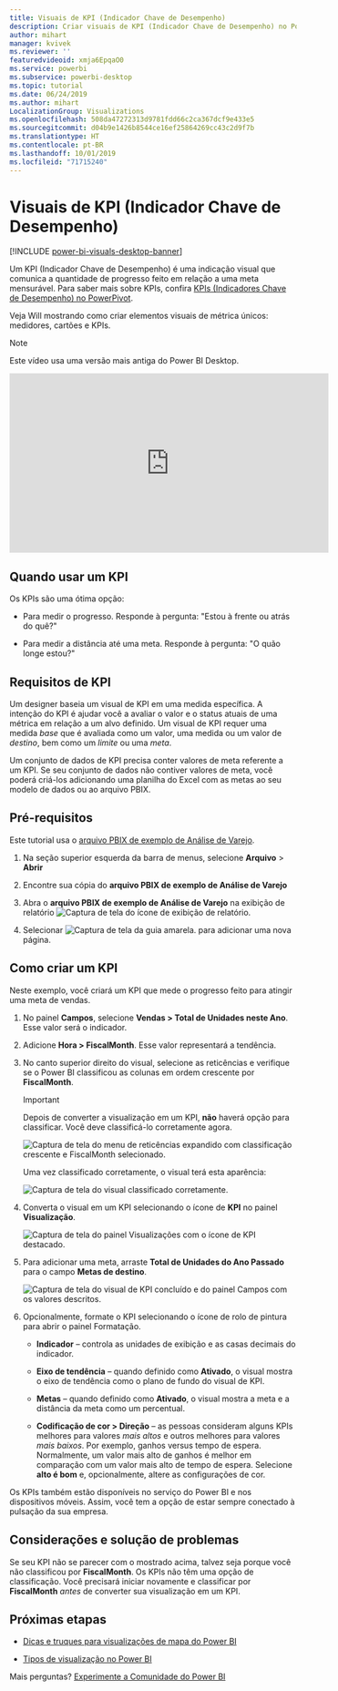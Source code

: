 ```yaml
---
title: Visuais de KPI (Indicador Chave de Desempenho)
description: Criar visuais de KPI (Indicador Chave de Desempenho) no Power BI
author: mihart
manager: kvivek
ms.reviewer: ''
featuredvideoid: xmja6EpqaO0
ms.service: powerbi
ms.subservice: powerbi-desktop
ms.topic: tutorial
ms.date: 06/24/2019
ms.author: mihart
LocalizationGroup: Visualizations
ms.openlocfilehash: 508da47272313d9781fdd66c2ca367dcf9e433e5
ms.sourcegitcommit: d04b9e1426b8544ce16ef25864269cc43c2d9f7b
ms.translationtype: HT
ms.contentlocale: pt-BR
ms.lasthandoff: 10/01/2019
ms.locfileid: "71715240"
---
```

# <a name="key-performance-indicator-kpi-visuals"></a>Visuais de KPI (Indicador Chave de Desempenho)

[!INCLUDE [power-bi-visuals-desktop-banner](../includes/power-bi-visuals-desktop-banner.md)]

Um KPI (Indicador Chave de Desempenho) é uma indicação visual que comunica a quantidade de progresso feito em relação a uma meta mensurável. Para saber mais sobre KPIs, confira [KPIs (Indicadores Chave de Desempenho) no PowerPivot](/previous-versions/sql/sql-server-2012/hh272050(v=sql.110)).

Veja Will mostrando como criar elementos visuais de métrica únicos: medidores, cartões e KPIs.
   > [!NOTE]
   > Este vídeo usa uma versão mais antiga do Power BI Desktop.
   > 
   > 
<iframe width="560" height="315" src="https://www.youtube.com/embed/xmja6EpqaO0?list=PL1N57mwBHtN0JFoKSR0n-tBkUJHeMP2cP" frameborder="0" allowfullscreen></iframe>

## <a name="when-to-use-a-kpi"></a>Quando usar um KPI

Os KPIs são uma ótima opção:

* Para medir o progresso. Responde à pergunta: "Estou à frente ou atrás do quê?"

* Para medir a distância até uma meta. Responde à pergunta: "O quão longe estou?"

## <a name="kpi-requirements"></a>Requisitos de KPI

Um designer baseia um visual de KPI em uma medida específica. A intenção do KPI é ajudar você a avaliar o valor e o status atuais de uma métrica em relação a um alvo definido. Um visual de KPI requer uma medida *base* que é avaliada como um valor, uma medida ou um valor de *destino*, bem como um *limite* ou uma *meta*.

Um conjunto de dados de KPI precisa conter valores de meta referente a um KPI. Se seu conjunto de dados não contiver valores de meta, você poderá criá-los adicionando uma planilha do Excel com as metas ao seu modelo de dados ou ao arquivo PBIX.

## <a name="prerequisites"></a>Pré-requisitos

Este tutorial usa o [arquivo PBIX de exemplo de Análise de Varejo](http://download.microsoft.com/download/9/6/D/96DDC2FF-2568-491D-AAFA-AFDD6F763AE3/Retail%20Analysis%20Sample%20PBIX.pbix).

1. Na seção superior esquerda da barra de menus, selecione **Arquivo** > **Abrir**
   
2. Encontre sua cópia do **arquivo PBIX de exemplo de Análise de Varejo**

1. Abra o **arquivo PBIX de exemplo de Análise de Varejo** na exibição de relatório ![Captura de tela do ícone de exibição de relatório](media/power-bi-visualization-kpi/power-bi-report-view.png).

1. Selecionar ![Captura de tela da guia amarela.](media/power-bi-visualization-kpi/power-bi-yellow-tab.png) para adicionar uma nova página.

## <a name="how-to-create-a-kpi"></a>Como criar um KPI

Neste exemplo, você criará um KPI que mede o progresso feito para atingir uma meta de vendas.

1. No painel **Campos**, selecione **Vendas > Total de Unidades neste Ano**.  Esse valor será o indicador.

1. Adicione **Hora > FiscalMonth**.  Esse valor representará a tendência.

1. No canto superior direito do visual, selecione as reticências e verifique se o Power BI classificou as colunas em ordem crescente por **FiscalMonth**.

    > [!IMPORTANT]
    > Depois de converter a visualização em um KPI, **não** haverá opção para classificar. Você deve classificá-lo corretamente agora.

    ![Captura de tela do menu de reticências expandido com classificação crescente e FiscalMonth selecionado.](media/power-bi-visualization-kpi/power-bi-ascending-by-fiscal-month.png)

    Uma vez classificado corretamente, o visual terá esta aparência:

    ![Captura de tela do visual classificado corretamente.](media/power-bi-visualization-kpi/power-bi-chart.png)

1. Converta o visual em um KPI selecionando o ícone de **KPI** no painel **Visualização**.

    ![Captura de tela do painel Visualizações com o ícone de KPI destacado.](media/power-bi-visualization-kpi/power-bi-kpi-template.png)

1. Para adicionar uma meta, arraste **Total de Unidades do Ano Passado** para o campo **Metas de destino**.

    ![Captura de tela do visual de KPI concluído e do painel Campos com os valores descritos.](media/power-bi-visualization-kpi/power-bi-kpi-done.png)

1. Opcionalmente, formate o KPI selecionando o ícone de rolo de pintura para abrir o painel Formatação.

    * **Indicador** – controla as unidades de exibição e as casas decimais do indicador.

    * **Eixo de tendência** – quando definido como **Ativado**, o visual mostra o eixo de tendência como o plano de fundo do visual de KPI.  

    * **Metas** – quando definido como **Ativado**, o visual mostra a meta e a distância da meta como um percentual.

    * **Codificação de cor > Direção** – as pessoas consideram alguns KPIs melhores para valores *mais altos* e outros melhores para valores *mais baixos*. Por exemplo, ganhos versus tempo de espera. Normalmente, um valor mais alto de ganhos é melhor em comparação com um valor mais alto de tempo de espera. Selecione **alto é bom** e, opcionalmente, altere as configurações de cor.

Os KPIs também estão disponíveis no serviço do Power BI e nos dispositivos móveis. Assim, você tem a opção de estar sempre conectado à pulsação da sua empresa.

## <a name="considerations-and-troubleshooting"></a>Considerações e solução de problemas

Se seu KPI não se parecer com o mostrado acima, talvez seja porque você não classificou por **FiscalMonth**. Os KPIs não têm uma opção de classificação. Você precisará iniciar novamente e classificar por **FiscalMonth** *antes* de converter sua visualização em um KPI.

## <a name="next-steps"></a>Próximas etapas

* [Dicas e truques para visualizações de mapa do Power BI](power-bi-map-tips-and-tricks.md)

* [Tipos de visualização no Power BI](power-bi-visualization-types-for-reports-and-q-and-a.md)

Mais perguntas? [Experimente a Comunidade do Power BI](http://community.powerbi.com/)
